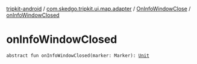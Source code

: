 [tripkit-android](../../index.md) / [com.skedgo.tripkit.ui.map.adapter](../index.md) / [OnInfoWindowClose](index.md) / [onInfoWindowClosed](./on-info-window-closed.md)

# onInfoWindowClosed

`abstract fun onInfoWindowClosed(marker: Marker): `[`Unit`](https://kotlinlang.org/api/latest/jvm/stdlib/kotlin/-unit/index.html)